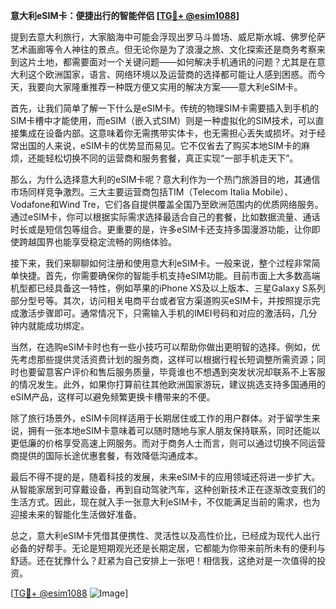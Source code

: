 **意大利eSIM卡：便捷出行的智能伴侣 [[TG💪+ @esim1088](https://t.me/s/esim1088)]**

提到去意大利旅行，大家脑海中可能会浮现出罗马斗兽场、威尼斯水城、佛罗伦萨艺术画廊等令人神往的景点。但无论你是为了浪漫之旅、文化探索还是商务考察来到这片土地，都需要面对一个关键问题——如何解决手机通讯的问题？尤其是在意大利这个欧洲国家，语言、网络环境以及运营商的选择都可能让人感到困惑。而今天，我要向大家隆重推荐一种既方便又实用的解决方案——意大利eSIM卡。

首先，让我们简单了解一下什么是eSIM卡。传统的物理SIM卡需要插入到手机的SIM卡槽中才能使用，而eSIM（嵌入式SIM）则是一种虚拟化的SIM技术，可以直接集成在设备内部。这意味着你无需携带实体卡，也无需担心丢失或损坏。对于经常出国的人来说，eSIM卡的优势显而易见。它不仅省去了购买本地SIM卡的麻烦，还能轻松切换不同的运营商和服务套餐，真正实现“一部手机走天下”。

那么，为什么选择意大利的eSIM卡呢？意大利作为一个热门旅游目的地，其通信市场同样竞争激烈。三大主要运营商包括TIM（Telecom Italia Mobile）、Vodafone和Wind Tre，它们各自提供覆盖全国乃至欧洲范围内的优质网络服务。通过eSIM卡，你可以根据实际需求选择最适合自己的套餐，比如数据流量、通话时长或是短信包等组合。更重要的是，许多eSIM卡还支持多国漫游功能，让你即使跨越国界也能享受稳定流畅的网络体验。

接下来，我们来聊聊如何注册和使用意大利eSIM卡。一般来说，整个过程非常简单快捷。首先，你需要确保你的智能手机支持eSIM功能。目前市面上大多数高端机型都已经具备这一特性，例如苹果的iPhone XS及以上版本、三星Galaxy S系列部分型号等。其次，访问相关电商平台或者官方渠道购买eSIM卡，并按照提示完成激活步骤即可。通常情况下，只需输入手机的IMEI号码和对应的激活码，几分钟内就能成功绑定。

当然，在选购eSIM卡时也有一些小技巧可以帮助你做出更明智的选择。例如，优先考虑那些提供灵活资费计划的服务商，这样可以根据行程长短调整所需资源；同时也要留意客户评价和售后服务质量，毕竟谁也不想遇到突发状况却联系不上客服的情况发生。此外，如果你打算前往其他欧洲国家游玩，建议挑选支持多国通用的eSIM产品，这样可以避免频繁更换卡槽带来的不便。

除了旅行场景外，eSIM卡同样适用于长期居住或工作的用户群体。对于留学生来说，拥有一张本地eSIM卡意味着可以随时随地与家人朋友保持联系，同时还能以更低廉的价格享受高速上网服务。而对于商务人士而言，则可以通过切换不同运营商提供的国际长途优惠套餐，有效降低沟通成本。

最后不得不提的是，随着科技的发展，未来eSIM卡的应用领域还将进一步扩大。从智能家居到可穿戴设备，再到自动驾驶汽车，这种创新技术正在逐渐改变我们的生活方式。因此，现在就入手一张意大利eSIM卡，不仅能满足当前的需求，也为迎接未来的智能化生活做好准备。

总之，意大利eSIM卡凭借其便携性、灵活性以及高性价比，已经成为现代人出行必备的好帮手。无论是短期观光还是长期定居，它都能为你带来前所未有的便利与舒适。还在犹豫什么？赶紧为自己安排上一张吧！相信我，这绝对是一次值得的投资。

[[TG💪+ @esim1088](https://t.me/s/esim1088) ![Image](https://i.postimg.cc/4NQfJmqS/Snipaste-2025-05-13-00-14-12.png)]